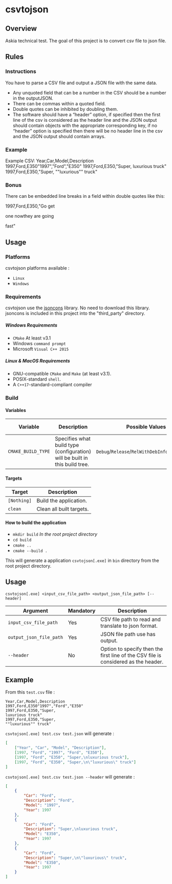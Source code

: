 # csvtojson

## Overview

Askia technical test. The goal of this project is to convert csv file to json file.

## Rules
 
### Instructions

You have to parse a CSV file and output a JSON file with the same data.

*  Any unquoted field that can be a number in the CSV should be a number in the outputJSON.
*  There can be commas within a quoted field.
*  Double quotes can be inhibited by doubling them.
*  The software should have a “header” option, if specified then the first line of the csv is considered as the header line and the JSON output should contain objects with the appropriate corresponding key, if no “header” option is specified then there will be no header line in the csv and the JSON output should contain arrays.

### Example

Example CSV:
Year,Car,Model,Description
1997,Ford,E350"1997","Ford","E350"
1997,Ford,E350,"Super,
luxurious truck"
1997,Ford,E350,"Super,
""luxurious"" truck"

### Bonus

There can be embedded line breaks in a field within double quotes like this:

1997,Ford,E350,"Go get

one nowthey are going

fast"

## Usage

### Platforms

csvtojson platforms available :

* `Linux`
* `Windows`

### Requirements

csvtojson use the [jsoncons](https://github.com/danielaparker/jsoncons) library.
No need to download this library. jsoncons is included in this project into the "third_party" directory.

##### Windows Requirements

* `CMake` At least v3.1
* Windows `command prompt`
* Microsoft `Visual C++ 2015`

##### Linux & MacOS Requirements

* GNU-compatible `CMake` and `Make` (at least v3.1).
* POSIX-standard `shell`.
* A `C++17`-standard-compliant compiler

### Build

#### Variables

| Variable           | Description                                                                                    | Possible Values                                 | Default Value |
|--------------------|------------------------------------------------------------------------------------------------|-------------------------------------------------|---------------|
| `CMAKE_BUILD_TYPE` | Specifies what build type (configuration) will be built in this build tree.                    | `Debug`/`Release`/`RelWithDebInfo`/`MinSizeRel` | `Release`     |

#### Targets

| Target           | Description                                                         |
|------------------|---------------------------------------------------------------------|
| `[Nothing]`      | Build the application.       |
| `clean`          | Clean all built targets.                                            |

#### How to build the application

* `mkdir build` _In the root project directory_
* `cd build`
* `cmake ..`
* `cmake --build .`

This will generate a application `csvtojson[.exe]` in `bin` directory from the root project directory.

## Usage

`csvtojson[.exe] <input_csv_file_path> <output_json_file_path> [--header]`

| Argument                | Mandatory | Description                                                                        |
|-------------------------|-----------|------------------------------------------------------------------------------------|
| `input_csv_file_path`   | Yes       | CSV file path to read and translate to json format.                                |
| `output_json_file_path` | Yes       | JSON file path use has output.                                                     |
| `--header`              | No        | Option to specify then the first line of the CSV file is considered as the header. |

## Example

From this `test.csv` file :

````csv
Year,Car,Model,Description
1997,Ford,E350"1997","Ford","E350"
1997,Ford,E350,"Super,
luxurious truck"
1997,Ford,E350,"Super,
""luxurious"" truck"
````

`csvtojson[.exe] test.csv test.json` will generate :

````json
[
    ["Year", "Car", "Model", "Description"], 
    [1997, "Ford", "1997", "Ford", "E350"], 
    [1997, "Ford", "E350", "Super,\nluxurious truck"], 
    [1997, "Ford", "E350", "Super,\n\"luxurious\" truck"]
]
````

`csvtojson[.exe] test.csv test.json --header` will generate :

````json
[
    {
        "Car": "Ford", 
        "Description": "Ford", 
        "Model": "1997", 
        "Year": 1997
    }, 
    {
        "Car": "Ford", 
        "Description": "Super,\nluxurious truck", 
        "Model": "E350", 
        "Year": 1997
    }, 
    {
        "Car": "Ford", 
        "Description": "Super,\n\"luxurious\" truck", 
        "Model": "E350", 
        "Year": 1997
    }
]
````
